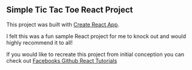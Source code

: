 ## Simple Tic Tac Toe React Project

This project was built with [Create React App](https://github.com/facebookincubator/create-react-app).

I felt this was a fun sample React project for me to knock out and would highly
recommend it to all!

If you would like to recreate this project from initial conception you can
check out [Facebooks Github React Tutorials](https://facebook.github.io/react/tutorial/tutorial.html)
